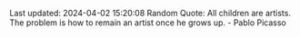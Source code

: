 Last updated: 2024-04-02 15:20:08
Random Quote: All children are artists. The problem is how to remain an artist once he grows up. - Pablo Picasso